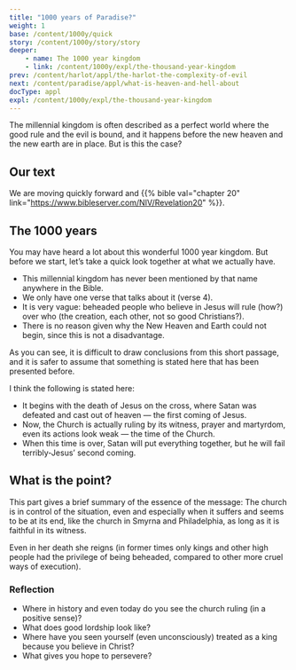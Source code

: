 ```yaml
---
title: "1000 years of Paradise?"
weight: 1
base: /content/1000y/quick
story: /content/1000y/story/story
deeper: 
    - name: The 1000 year kingdom
    - link: /content/1000y/expl/the-thousand-year-kingdom
prev: /content/harlot/appl/the-harlot-the-complexity-of-evil
next: /content/paradise/appl/what-is-heaven-and-hell-about
docType: appl
expl: /content/1000y/expl/the-thousand-year-kingdom
---
```


The millennial kingdom is often described as a perfect world where the good rule and the evil is bound, and it happens before the new heaven and the new earth are in place. But is this the case?

## Our text

<a name="8752"></a>
We are moving quickly forward and {{% bible val="chapter 20" link="https://www.bibleserver.com/NIV/Revelation20" %}}.

## The 1000 years

<a name="ef5b"></a>
You may have heard a lot about this wonderful 1000 year kingdom. But before we start, let’s take a quick look together at what we actually have.

- This millennial kingdom has never been mentioned by that name anywhere in the Bible.
- We only have one verse that talks about it (verse 4).
- It is very vague: beheaded people who believe in Jesus will rule (how?) over who (the creation, each other, not so good Christians?).
- There is no reason given why the New Heaven and Earth could not begin, since this is not a disadvantage.

As you can see, it is difficult to draw conclusions from this short passage, and it is safer to assume that something is stated here that has been presented before.

I think the following is stated here:

- It begins with the death of Jesus on the cross, where Satan was defeated and cast out of heaven — the first coming of Jesus.
- Now, the Church is actually ruling by its witness, prayer and martyrdom, even its actions look weak — the time of the Church.
- When this time is over, Satan will put everything together, but he will fail terribly-Jesus’ second coming.

## What is the point?

<a name="7aa9"></a>
This part gives a brief summary of the essence of the message: The church is in control of the situation, even and especially when it suffers and seems to be at its end, like the church in Smyrna and Philadelphia, as long as it is faithful in its witness.

Even in her death she reigns (in former times only kings and other high people had the privilege of being beheaded, compared to other more cruel ways of execution).

### Reflection

<a name="ae6c"></a>
- Where in history and even today do you see the church ruling (in a positive sense)?
- What does good lordship look like?
- Where have you seen yourself (even unconsciously) treated as a king because you believe in Christ?
- What gives you hope to persevere?
